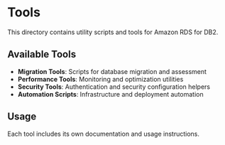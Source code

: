 # Tools

This directory contains utility scripts and tools for Amazon RDS for DB2.

## Available Tools

- **Migration Tools**: Scripts for database migration and assessment
- **Performance Tools**: Monitoring and optimization utilities  
- **Security Tools**: Authentication and security configuration helpers
- **Automation Scripts**: Infrastructure and deployment automation

## Usage

Each tool includes its own documentation and usage instructions.